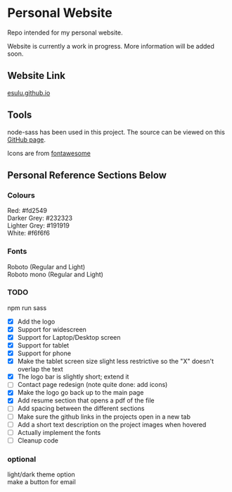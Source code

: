 # Personal Website
Repo intended for my personal website.

Website is currently a work in progress. More information will be added soon.

## Website Link
[esulu.github.io](https://esulu.github.io/dist/index.html)

## Tools
node-sass has been used in this project. The source can be viewed on this [GitHub page](https://github.com/sass/node-sass).  

Icons are from [fontawesome](https://fontawesome.com)

## Personal Reference Sections Below

### Colours
Red: #fd2549  
Darker Grey: #232323  
Lighter Grey: #191919  
White: #f6f6f6  

### Fonts
Roboto (Regular and Light)  
Roboto mono (Regular and Light)  

### TODO
npm run sass  
- [x] Add the logo  
- [x] Support for widescreen  
- [x] Support for Laptop/Desktop screen  
- [x] Support for tablet  
- [x] Support for phone 
- [x] Make the tablet screen size slight less restrictive so the "X" doesn't overlap the text  
- [x] The logo bar is slightly short; extend it    
- [ ] Contact page redesign (note quite done: add icons)  
- [x] Make the logo go back up to the main page  
- [x] Add resume section that opens a pdf of the file  
- [ ] Add spacing between the different sections  
- [ ] Make sure the github links in the projects open in a new tab  
- [ ] Add a short text description on the project images when hovered  
- [ ] Actually implement the fonts  
- [ ] Cleanup code  

### optional
light/dark theme option  
make a button for email  
